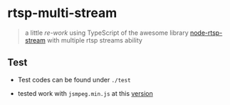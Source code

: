 # rtsp-multi-stream

> a little *re-work* using TypeScript of the awesome library [node-rtsp-stream](https://github.com/kyriesent/node-rtsp-stream) with multiple rtsp streams ability

## Test

* Test codes can be found under `./test`

* tested work with `jsmpeg.min.js` at this [version](https://github.com/phoboslab/jsmpeg/blob/924acfbd96fdf15e6748d1368a36d79d8f4cecf6/jsmpeg.min.js)
